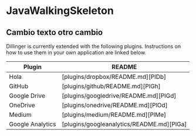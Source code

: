# JavaWalkingSkeleton

## Cambio texto otro cambio

Dillinger is currently extended with the following plugins.
Instructions on how to use them in your own application are linked below.

| Plugin | README |
| ------ | ------ |
| Hola | [plugins/dropbox/README.md][PlDb] |
| GitHub | [plugins/github/README.md][PlGh] |
| Google Drive | [plugins/googledrive/README.md][PlGd] |
| OneDrive | [plugins/onedrive/README.md][PlOd] |
| Medium | [plugins/medium/README.md][PlMe] |
| Google Analytics | [plugins/googleanalytics/README.md][PlGa] |
